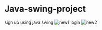 # Java-swing-project
sign up using java swing
![new1](https://github.com/Priyam-Chowdhury/Java-swing-project/assets/107746625/f597fdf7-6c33-4039-bae4-a2e8ba2cdb5c)
login
![new2](https://github.com/Priyam-Chowdhury/Java-swing-project/assets/107746625/24411615-66d5-4721-b9ff-3e8ae8d12ac3)

